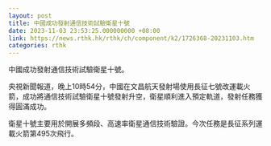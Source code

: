 ```yaml
---
layout: post
title: 中國成功發射通信技術試驗衛星十號
date: 2023-11-03 23:53:25.000000000 +08:00
link: https://news.rthk.hk/rthk/ch/component/k2/1726368-20231103.htm
categories: rthk
---
```


中國成功發射通信技術試驗衛星十號。

央視新聞報道，晚上10時54分，中國在文昌航天發射場使用長征七號改運載火箭，成功將通信技術試驗衛星十號發射升空，衛星順利進入預定軌道，發射任務獲得圓滿成功。

衛星十號主要用於開展多頻段、高速率衛星通信技術驗證。今次任務是長征系列運載火箭第495次飛行。
